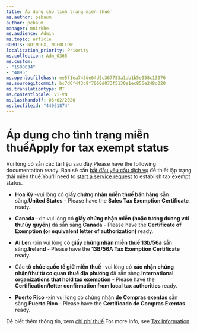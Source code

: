 ```yaml
---
title: Áp dụng cho tình trạng miễn thuế
ms.author: pebaum
author: pebaum
manager: mnirkhe
ms.audience: Admin
ms.topic: article
ROBOTS: NOINDEX, NOFOLLOW
localization_priority: Priority
ms.collection: Adm_O365
ms.custom:
- "1500034"
- "4895"
ms.openlocfilehash: ee5f1ea743de64d5c367753a1ab1b5e058c13076
ms.sourcegitcommit: bc7d6f4f3c9f7060d073f5130e1ec856e248d020
ms.translationtype: MT
ms.contentlocale: vi-VN
ms.lasthandoff: 06/02/2020
ms.locfileid: "44061874"
---
```

# <a name="apply-for-tax-exempt-status"></a><span data-ttu-id="a10b6-102">Áp dụng cho tình trạng miễn thuế</span><span class="sxs-lookup"><span data-stu-id="a10b6-102">Apply for tax exempt status</span></span>

<span data-ttu-id="a10b6-103">Vui lòng có sẵn các tài liệu sau đây.</span><span class="sxs-lookup"><span data-stu-id="a10b6-103">Please have the following documentation ready.</span></span> <span data-ttu-id="a10b6-104">Bạn sẽ cần [bắt đầu yêu cầu dịch vụ](https://docs.microsoft.com/microsoft-365/admin/contact-support-for-business-products) để thiết lập trạng thái miễn thuế.</span><span class="sxs-lookup"><span data-stu-id="a10b6-104">You'll need to [start a service request](https://docs.microsoft.com/microsoft-365/admin/contact-support-for-business-products) to establish tax exempt status.</span></span>

- <span data-ttu-id="a10b6-105">**Hoa Kỳ** -vui lòng có **giấy chứng nhận miễn thuế bán hàng** sẵn sàng.</span><span class="sxs-lookup"><span data-stu-id="a10b6-105">**United States** - Please have the **Sales Tax Exemption Certificate** ready.</span></span>

- <span data-ttu-id="a10b6-106">**Canada** -xin vui lòng có **giấy chứng nhận miễn (hoặc tương đương với thư ủy quyền)** đã sẵn sàng.</span><span class="sxs-lookup"><span data-stu-id="a10b6-106">**Canada** - Please have the **Certificate of Exemption (or equivalent letter of authorization)** ready.</span></span>

- <span data-ttu-id="a10b6-107">**Ai Len** -xin vui lòng có **giấy chứng nhận miễn thuế 13b/56a** sẵn sàng.</span><span class="sxs-lookup"><span data-stu-id="a10b6-107">**Ireland** - Please have the **13B/56A Tax Exemption Certificate** ready.</span></span>

- <span data-ttu-id="a10b6-108">Các **tổ chức quốc tế giữ miễn thuế** -vui lòng có **xác nhận chứng nhận/thư từ cơ quan thuế địa phương** đã sẵn sàng.</span><span class="sxs-lookup"><span data-stu-id="a10b6-108">**International organizations that hold tax exemption** - Please have the **Certification/letter confirmation from local tax authorities** ready.</span></span>

- <span data-ttu-id="a10b6-109">**Puerto Rico** -xin vui lòng có chứng nhận **de Compras exentas** sẵn sàng.</span><span class="sxs-lookup"><span data-stu-id="a10b6-109">**Puerto Rico** - Please have the **Certificado de Compras Exentas** ready.</span></span>

<span data-ttu-id="a10b6-110">Để biết thêm thông tin, xem [chi phí thuế](https://docs.microsoft.com/microsoft-365/commerce/billing-and-payments/tax-information).</span><span class="sxs-lookup"><span data-stu-id="a10b6-110">For more info, see [Tax Information](https://docs.microsoft.com/microsoft-365/commerce/billing-and-payments/tax-information).</span></span>
